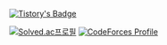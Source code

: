 [![Tistory's Badge](https://github-readme-tistory-card.vercel.app/api/badge?name=jemin06)](https://jemin06.tistory.com/)


[![Solved.ac프로필](http://mazassumnida.wtf/api/generate_badge?boj=jemin0619)](https://solved.ac/jemin0619)
[![CodeForces Profile](https://cf.leed.at?id=jemin0619)](https://codeforces.com/profile/jemin0619)
